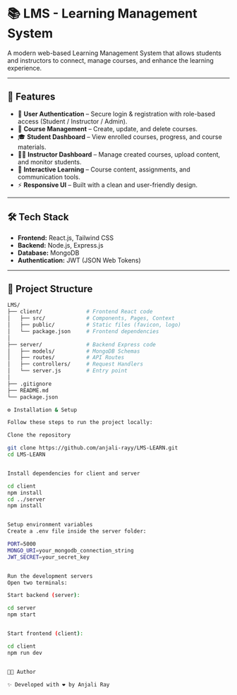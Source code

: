 # 📚 LMS - Learning Management System  

A modern web-based Learning Management System that allows students and instructors to connect, manage courses, and enhance the learning experience.  

---

## 🚀 Features  

- 🔑 **User Authentication** – Secure login & registration with role-based access (Student / Instructor / Admin).  
- 📘 **Course Management** – Create, update, and delete courses.  
- 🎓 **Student Dashboard** – View enrolled courses, progress, and course materials.  
- 👩‍🏫 **Instructor Dashboard** – Manage created courses, upload content, and monitor students.  
- 💬 **Interactive Learning** – Course content, assignments, and communication tools.  
- ⚡ **Responsive UI** – Built with a clean and user-friendly design.  

---

## 🛠️ Tech Stack  

- **Frontend:** React.js, Tailwind CSS  
- **Backend:** Node.js, Express.js  
- **Database:** MongoDB  
- **Authentication:** JWT (JSON Web Tokens)  

---

## 📂 Project Structure  

```bash
LMS/
├── client/              # Frontend React code
│   ├── src/             # Components, Pages, Context
│   ├── public/          # Static files (favicon, logo)
│   └── package.json     # Frontend dependencies
│
├── server/              # Backend Express code
│   ├── models/          # MongoDB Schemas
│   ├── routes/          # API Routes
│   ├── controllers/     # Request Handlers
│   └── server.js        # Entry point
│
├── .gitignore
├── README.md
└── package.json

⚙️ Installation & Setup

Follow these steps to run the project locally:

Clone the repository

git clone https://github.com/anjali-rayy/LMS-LEARN.git
cd LMS-LEARN


Install dependencies for client and server

cd client
npm install
cd ../server
npm install


Setup environment variables
Create a .env file inside the server folder:

PORT=5000
MONGO_URI=your_mongodb_connection_string
JWT_SECRET=your_secret_key


Run the development servers
Open two terminals:

Start backend (server):

cd server
npm start


Start frontend (client):

cd client
npm run dev


👩‍💻 Author

✨ Developed with ❤️ by Anjali Ray
